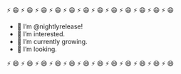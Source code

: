 ⚡ 😄 ⚡ 😄 ⚡ 😄 ⚡ 😄 ⚡ 😄 ⚡ 😄 ⚡ 😄 ⚡ 😄 ⚡ 😄 ⚡ 😄 ⚡ 😄 ⚡ 😄
- 👋 I’m @nightlyrelease!
- 👀 I’m interested.
- 🌱 I’m currently growing.
- 💞️ I’m looking.
  
⚡ 😄 ⚡ 😄 ⚡ 😄 ⚡ 😄 ⚡ 😄 ⚡ 😄 ⚡ 😄 ⚡ 😄 ⚡ 😄 ⚡ 😄 ⚡ 😄 ⚡ 😄
